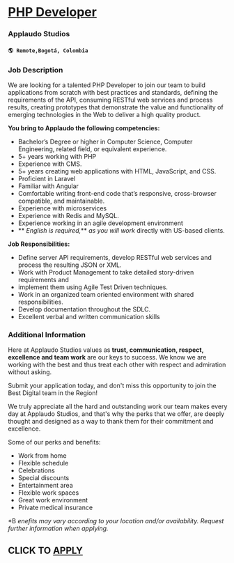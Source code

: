 # [PHP Developer](https://www.remotewlb.com/apply/php-developer-107323)  
### Applaudo Studios  
#### `🌎 Remote,Bogotá, Colombia`  

### **Job Description**

We are looking for a talented PHP Developer to join our team to build applications from scratch with best practices and standards, defining the requirements of the API, consuming RESTful web services and process results, creating prototypes that demonstrate the value and functionality of emerging technologies in the Web to deliver a high quality product.

**You bring to Applaudo the following competencies:**

  * Bachelor’s Degree or higher in Computer Science, Computer Engineering, related field, or equivalent experience.
  * 5+ years working with PHP
  * Experience with CMS.
  * 5+ years creating web applications with HTML, JavaScript, and CSS.
  * Proficient in Laravel
  * Familiar with Angular
  * Comfortable writing front-end code that’s responsive, cross-browser compatible, and maintainable.
  * Experience with microservices
  * Experience with Redis and MySQL.
  * Experience working in an agile development environment
  *  ** _English is required,_** _as you will work_ directly with US-based clients.

**Job Responsibilities:**

  * Define server API requirements, develop RESTful web services and process the resulting JSON or XML.
  * Work with Product Management to take detailed story-driven requirements and
  * implement them using Agile Test Driven techniques.
  * Work in an organized team oriented environment with shared responsibilities.
  * Develop documentation throughout the SDLC.
  * Excellent verbal and written communication skills

###  **Additional Information**

Here at Applaudo Studios values as **trust, communication, respect, excellence and team work** are our keys to success. We know we are working with the best and thus treat each other with respect and admiration without asking.

Submit your application today, and don't miss this opportunity to join the Best Digital team in the Region!

We truly appreciate all the hard and outstanding work our team makes every day at Applaudo Studios, and that's why the perks that we offer, are deeply thought and designed as a way to thank them for their commitment and excellence.

Some of our perks and benefits:

  * Work from home
  * Flexible schedule
  * Celebrations
  * Special discounts
  * Entertainment area
  * Flexible work spaces
  * Great work environment
  * Private medical insurance

*B _enefits may vary according to your location and/or availability. Request further information when applying._

  
## CLICK TO [APPLY](https://www.remotewlb.com/apply/php-developer-107323)


